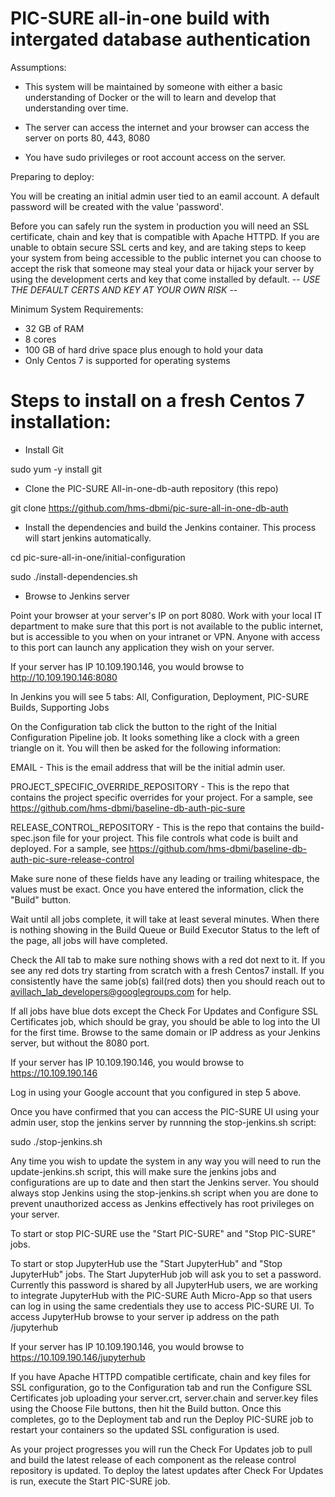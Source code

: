 # PIC-SURE all-in-one build with intergated database authentication

Assumptions:

- This system will be maintained by someone with either a basic understanding of Docker or the will to learn and develop that understanding over time.

- The server can access the internet and your browser can access the server on ports 80, 443, 8080

- You have sudo privileges or root account access on the server.

Preparing to deploy:

You will be creating an initial admin user tied to an eamil account.  A default password will be created with the value 'password'.

Before you can safely run the system in production you will need an SSL certificate, chain and key that is compatible with Apache HTTPD. If you are unable to obtain secure SSL certs and key, and are taking steps to keep your system from being accessible to the public internet you can choose to accept the risk that someone may steal your data or hijack your server by using the development certs and key that come installed by default. -- *USE THE DEFAULT CERTS AND KEY AT YOUR OWN RISK* --


Minimum System Requirements:

- 32 GB of RAM
- 8 cores
- 100 GB of hard drive space plus enough to hold your data
- Only Centos 7 is supported for operating systems

# Steps to install on a fresh Centos 7 installation:

- Install Git

sudo yum -y install git

- Clone the PIC-SURE All-in-one-db-auth repository (this repo)

git clone https://github.com/hms-dbmi/pic-sure-all-in-one-db-auth

- Install the dependencies and build the Jenkins container.  This process will start jenkins automatically.

cd pic-sure-all-in-one/initial-configuration

sudo ./install-dependencies.sh


- Browse to Jenkins server

Point your browser at your server's IP on port 8080. Work with your local IT department to make sure that this port is not available to the public internet, but is accessible to you when on your intranet or VPN. Anyone with access to this port can launch any application they wish on your server.

If your server has IP 10.109.190.146, you would browse to http://10.109.190.146:8080

In Jenkins you will see 5 tabs: All, Configuration, Deployment, PIC-SURE Builds, Supporting Jobs

On the Configuration tab click the button to the right of the Initial Configuration Pipeline job. It looks something like a clock with a green triangle on it. You will then be asked for the following information:

EMAIL - This is the email address that will be the initial admin user.

PROJECT_SPECIFIC_OVERRIDE_REPOSITORY - This is the repo that contains the project specific overrides for your project.  For a sample, see https://github.com/hms-dbmi/baseline-db-auth-pic-sure

RELEASE_CONTROL_REPOSITORY - This is the repo that contains the build-spec.json file for your project. This file controls what code is built and deployed.  For a sample, see https://github.com/hms-dbmi/baseline-db-auth-pic-sure-release-control

Make sure none of these fields have any leading or trailing whitespace, the values must be exact. Once you have entered the information, click the "Build" button.

Wait until all jobs complete, it will take at least several minutes. When there is nothing showing in the Build Queue or Build Executor Status to the left of the page, all jobs will have completed.

Check the All tab to make sure nothing shows with a red dot next to it. If you see any red dots try starting from scratch with a fresh Centos7 install. If you consistently have the same job(s) fail(red dots) then you should reach out to avillach_lab_developers@googlegroups.com for help.

If all jobs have blue dots except the Check For Updates and Configure SSL Certificates job, which should be gray, you should be able to log into the UI for the first time. Browse to the same domain or IP address as your Jenkins server, but without the 8080 port.

If your server has IP 10.109.190.146, you would browse to https://10.109.190.146

Log in using your Google account that you configured in step 5 above.

Once you have confirmed that you can access the PIC-SURE UI using your admin user, stop the jenkins server by runnning the stop-jenkins.sh script:

sudo ./stop-jenkins.sh

Any time you wish to update the system in any way you will need to run the update-jenkins.sh script, this will make sure the jenkins jobs and configurations are up to date and then start the Jenkins server. You should always stop Jenkins using the stop-jenkins.sh script when you are done to prevent unauthorized access as Jenkins effectively has root privileges on your server.

To start or stop PIC-SURE use the "Start PIC-SURE" and "Stop PIC-SURE" jobs.

To start or stop JupyterHub use the "Start JupyterHub" and "Stop JupyterHub" jobs. The Start JupyterHub job will ask you to set a password. Currently this password is shared by all JupyterHub users, we are working to integrate JupyterHub with the PIC-SURE Auth Micro-App so that users can log in using the same credentials they use to access PIC-SURE UI. To access JupyterHub browse to your server ip address on the path /jupyterhub

If your server has IP 10.109.190.146, you would browse to https://10.109.190.146/jupyterhub

If you have Apache HTTPD compatible certificate, chain and key files for SSL configuration, go to the Configuration tab and run the Configure SSL Certificates job uploading your server.crt, server.chain and server.key files using the Choose File buttons, then hit the Build button. Once this completes, go to the Deployment tab and run the Deploy PIC-SURE job to restart your containers so the updated SSL configuration is used.

As your project progresses you will run the Check For Updates job to pull and build the latest release of each component as the release control repository is updated. To deploy the latest updates after Check For Updates is run, execute the Start PIC-SURE job.

